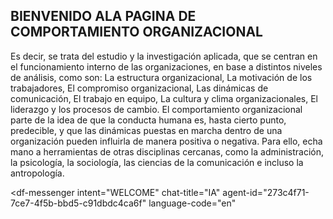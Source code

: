 ## BIENVENIDO ALA PAGINA DE COMPORTAMIENTO ORGANIZACIONAL
Es decir, se trata del estudio y la investigación aplicada, que se centran en el funcionamiento interno de las organizaciones, en base a distintos niveles de análisis, como son: La estructura organizacional, La motivación de los trabajadores, El compromiso organizacional, Las dinámicas de comunicación, El trabajo en equipo, La cultura y clima organizacionales, El liderazgo y los procesos de cambio. El comportamiento organizacional parte de la idea de que la conducta humana es, hasta cierto punto, predecible, y que las dinámicas puestas en marcha dentro de una organización pueden influirla de manera positiva o negativa. Para ello, echa mano a herramientas de otras disciplinas cercanas, como la administración, la psicología, la sociología, las ciencias de la comunicación e incluso la antropología.

<script src="https://www.gstatic.com/dialogflow-console/fast/messenger/bootstrap.js?v=1"></script>
<df-messenger
  intent="WELCOME"
  chat-title="IA"
  agent-id="273c4f71-7ce7-4f5b-bbd5-c91dbdc4ca6f"
  language-code="en"
></df-messenger>
